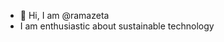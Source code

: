 - 👋 Hi, I am @ramazeta
- I am enthusiastic about sustainable technology

<!---
ramazeta/ramazeta is a ✨ special ✨ repository because its `README.md` (this file) appears on your GitHub profile.
You can click the Preview link to take a look at your changes.
--->
